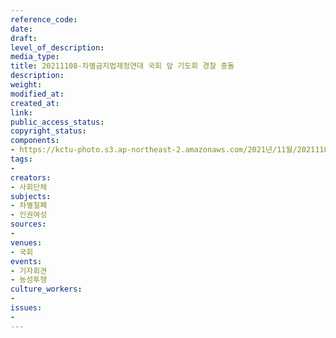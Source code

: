 ```yaml
---
reference_code: 
date: 
draft: 
level_of_description: 
media_type: 
title: 20211108-차별금지법제정연대 국회 앞 기도회 경찰 충돌
description: 
weight: 
modified_at: 
created_at: 
link: 
public_access_status: 
copyright_status: 
components:
- https://kctu-photo.s3.ap-northeast-2.amazonaws.com/2021년/11월/20211108-차별금지법제정연대+국회+앞+기도회+경찰+충돌/404460_63907_2120.jpg
tags:
- 
creators:
- 사회단체
subjects:
- 차별철폐
- 인권여성
sources:
- 
venues:
- 국회
events:
- 기자회견
- 농성투쟁
culture_workers:
- 
issues:
- 
---
```

